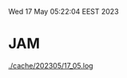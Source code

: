 Wed 17 May 05:22:04 EEST 2023
# JAM
<a href='./cache/202305/17_05.log'>./cache/202305/17_05.log</a>
